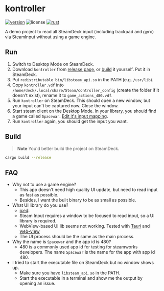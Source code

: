 # kontroller

[![version](https://img.shields.io/github/v/tag/DiscreteTom/kontroller?label=release&style=flat-square)](https://github.com/DiscreteTom/kontroller/releases/latest)
![license](https://img.shields.io/github/license/DiscreteTom/kontroller?style=flat-square)
[![rust](https://img.shields.io/badge/built_with-rust-DEA584?style=flat-square)](https://github.com/DiscreteTom/retsac)

A demo project to read all SteamDeck input (including trackpad and gyro) via SteamInput without using a game engine.

## Run

1. Switch to Desktop Mode on SteamDeck.
2. Download `kontroller` from [release page](https://github.com/DiscreteTom/kontroller/releases/latest), or [build](#build) it yourself. Put it in SteamDeck.
3. Put `redistributable_bin/libsteam_api.so` in the PATH (e.g. `/usr/lib`).
4. Copy `kontroller.vdf` into `/home/deck/.local/share/Steam/controller_config` (create the folder if it doesn't exist), rename it to `game_actions_480.vdf`.
5. Run `kontroller` on SteamDeck. This should open a new window, but your input can't be captured now. Close the window.
6. Start steam client on the Desktop Mode. In your library, you should find a game called `Spacewar`. [Edit it's input mapping](https://partner.steamgames.com/doc/features/steam_controller/getting_started_for_devs#14).
7. Run `kontroller` again, you should get the input you want.

## Build

> **Note**
> You'd better build the project on SteamDeck.

```bash
cargo build --release
```

## FAQ

- Why not to use a game engine?
  - This app doesn't need high quality UI update, but need to read input as fast as possible.
  - Besides, I want the built binary to be as small as possible.
- What UI library do you use?
  - [iced](https://github.com/iced-rs/iced).
  - Steam Input requires a window to be focused to read input, so a UI library is required.
  - WebView-based UI lib seems not working. Tested with [Tauri](https://tauri.app/) and [web-view](https://github.com/Boscop/web-view)
  - The UI process should be the same as the main process.
- Why the name is `Spacewar` and the app id is 480?
  - 480 is a commonly used app id for testing for steamworks developers. The name `Spacewar` is the name for the app with app id 480.
- I tried to start the executable file on SteamDeck but no window shows up.
  - Make sure you have `libsteam_api.so` in the PATH.
  - Start the executable in a terminal and show me the output by opening an issue.
